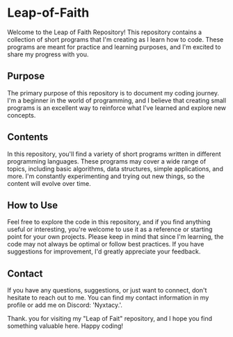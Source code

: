 # Leap-of-Faith
Welcome to the Leap of Faith Repository! This repository contains a collection of short programs that I'm creating as I learn how to code. These programs are meant for practice and learning purposes, and I'm excited to share my progress with you.

## Purpose
The primary purpose of this repository is to document my coding journey. I'm a beginner in the world of programming, and I believe that creating small programs is an excellent way to reinforce what I've learned and explore new concepts.

## Contents
In this repository, you'll find a variety of short programs written in different programming languages. These programs may cover a wide range of topics, including basic algorithms, data structures, simple applications, and more. I'm constantly experimenting and trying out new things, so the content will evolve over time.

## How to Use
Feel free to explore the code in this repository, and if you find anything useful or interesting, you're welcome to use it as a reference or starting point for your own projects. Please keep in mind that since I'm learning, the code may not always be optimal or follow best practices. If you have suggestions for improvement, I'd greatly appreciate your feedback.

## Contact

If you have any questions, suggestions, or just want to connect, don't hesitate to reach out to me. You can find my contact information in my profile or add me on Discord: 'Nyxtacy.'.

Thank. you for visiting my "Leap of Fait" repository, and I hope you find something valuable here. Happy coding!
